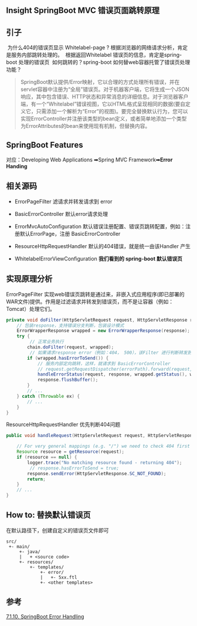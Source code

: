 ## Insight SpringBoot MVC 错误页面跳转原理

## 引子

​    为什么404的错误页显示 Whitelabel-page ?
​    根据浏览器的网络请求分析，肯定是服务内部跳转处理的。
​    根据返回Whitelabel 错误页的信息，肯定是spring-boot 处理的错误页
​    如何跳转的？spring-boot 如何替web容器托管了错误页处理功能？

> SpringBoot默认提供/Error映射，它以合理的方式处理所有错误，并在servlet容器中注册为“全局”错误页。对于机器客户端，它将生成一个JSON响应，其中包含错误、HTTP状态和异常消息的详细信息。对于浏览器客户端，有一个“Whitelabel”错误视图，它以HTML格式呈现相同的数据(要自定义它，只需添加一个解析为“Error”的视图)。要完全替换默认行为，您可以实现ErrorController并注册该类型的bean定义，或者简单地添加一个类型为ErrorAttributes的bean来使用现有机制，但替换内容。

## SpringBoot Features

对应：Developing Web Applications ➡Spring MVC Framework➡**Error Handing**

## 相关源码

* ErrorPageFilter 滤请求并转发请求到 error

* BasicErrorController 默认error请求处理

* ErrorMvcAutoConfiguration 默认错误注册配置、错误页跳转配置，例如：注册默认ErrorPage，注册 BasicErrorController

* ResourceHttpRequestHandler 默认的404错误，就是统一由该Handler 产生

* WhitelabelErrorViewConfiguration **我们看到的 spring-boot 默认错误页**

## 实现原理分析

ErrorPageFilter  实现web错误页跳转是通过来，非嵌入式应用程序(即已部署的WAR文件)提供。作用是过滤请求并转发到错误页，而不是让容器（例如：Tomcat）处理它们。

```java
private void doFilter(HttpServletRequest request, HttpServletResponse response, FilterChain chain) throws IOException, ServletException {
    // 包装response，支持错误分支判断，包装设计模式 
    ErrorWrapperResponse wrapped = new ErrorWrapperResponse(response);
    try {
         // 正常业务执行
        chain.doFilter(request, wrapped);
         // 如果请求response error（例如：404， 500），该Filter 进行判断转发到错误页
        if (wrapped.hasErrorToSend()) {
            // 服务内部定向跳转，这样，就请求到 BasicErrorController
            // request.getRequestDispatcher(errorPath).forward(request, response);
            handleErrorStatus(request, response, wrapped.getStatus(), wrapped.getMessage());
            response.flushBuffer();
        }
        // ...
    } catch (Throwable ex) {
        // ...
    }
}
```

ResourceHttpRequestHandler 优先判断404问题

```java
public void handleRequest(HttpServletRequest request, HttpServletResponse response) throws ServletException, IOException {

    // For very general mappings (e.g. "/") we need to check 404 first
    Resource resource = getResource(request);
    if (resource == null) {
        logger.trace("No matching resource found - returning 404");
         // response.hasErrorToSend = true;
        response.sendError(HttpServletResponse.SC_NOT_FOUND);
        return;
    }
    // ...
}
```

## How to: 替换默认错误页

在默认路径下，创建自定义的错误页文件即可

```shell
src/
 +- main/
     +- java/
     |   + <source code>
     +- resources/
         +- templates/
             +- error/
             |   +- 5xx.ftl
             +- <other templates>
```

## 参考

[7.1.10. SpringBoot Error Handling](https://docs.spring.io/spring-boot/docs/2.5.2/reference/html/features.html#features.developing-web-applications.spring-mvc.error-handling)
